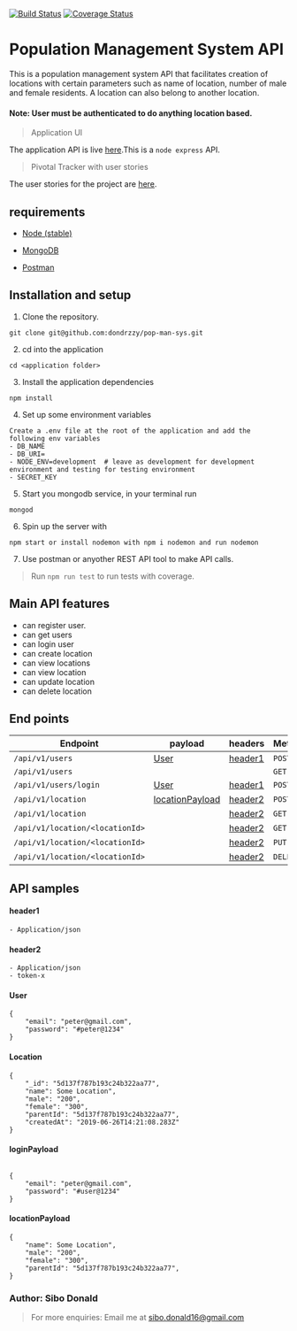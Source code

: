 [![Build Status](https://travis-ci.com/dondrzzy/pop-man-sys.svg?branch=master)](https://travis-ci.com/dondrzzy/pop-man-sys)
[![Coverage Status](https://coveralls.io/repos/github/dondrzzy/pop-man-sys/badge.svg?branch=ch-pop-coveralls)](https://coveralls.io/github/dondrzzy/pop-man-sys?branch=ch-pop-coveralls)


# Population Management System API
This is a population management system API that facilitates creation of locations with certain parameters such as name of location, number
of male and female residents. A location can also belong to another location.


#### Note: User must be authenticated to do anything location based.


>Application UI

The application API is live [here](https://pop-man-sys.herokuapp.com).This is a `node express` API.

> Pivotal Tracker with user stories

The user stories for the project are [here](https://www.pivotaltracker.com/n/projects/2358805).

## requirements

- [Node (stable)](https://nodejs.org/en/)

- [MongoDB](https://www.mongodb.com/)

- [Postman](https://www.getpostman.com/)



## Installation and setup

1. Clone the repository.

```
git clone git@github.com:dondrzzy/pop-man-sys.git
```

2. cd into the application

```
cd <application folder>
```

3. Install the application dependencies

```
npm install
```

4. Set up some environment variables

```
Create a .env file at the root of the application and add the following env variables
- DB_NAME
- DB_URI=
- NODE_ENV=development  # leave as development for development environment and testing for testing environment
- SECRET_KEY
```

5. Start you mongodb service, in your terminal run

```
mongod
```

6. Spin up the server with

```
npm start or install nodemon with npm i nodemon and run nodemon
```

7. Use postman or anyother REST API tool to make API calls.


> Run `npm run test` to run tests with coverage.



## Main API features

- can register user.
- can get users
- can login user
- can create location
- can view locations
- can view location
- can update location
- can delete location


## End points

| Endpoint                 | payload              | headers     | Method |
| -------------------------| -------------------- | ----------- | ------ |
| `/api/v1/users`       | [User](#User)  | [header1](#header1) | `POST` |
| `/api/v1/users`       |                      |             | `GET`  |
| `/api/v1/users/login` | [User](#User)  | [header1](#header1) | `POST` |
| `/api/v1/location` | [locationPayload](#locationPayload)  | [header2](#header2) | `POST` |
| `/api/v1/location` |            | [header2](#header2) | `GET` |
| `/api/v1/location/<locationId>` |            | [header2](#header2) | `GET` |
| `/api/v1/location/<locationId>` |            | [header2](#header2) | `PUT` |
| `/api/v1/location/<locationId>` |            | [header2](#header2) | `DELETE` |


## API samples

#### header1

```
- Application/json
```

#### header2

```
- Application/json
- token-x
```

#### User

```
{
    "email": "peter@gmail.com",
	"password": "#peter@1234"
}

```

#### Location 

```
{
    "_id": "5d137f787b193c24b322aa77",
    "name": Some Location",
    "male": "200",
    "female": "300",
    "parentId": "5d137f787b193c24b322aa77",
    "createdAt": "2019-06-26T14:21:08.283Z"
}
```

#### loginPayload

```

{
	"email": "peter@gmail.com",
	"password": "#user@1234"
}

```

#### locationPayload

```
{
	"name": Some Location",
    "male": "200",
    "female": "300",
    "parentId": "5d137f787b193c24b322aa77",
}
```


### Author: Sibo Donald

> For more enquiries: Email me at sibo.donald16@gmail.com

